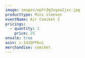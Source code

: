 ```yaml
---
image: images/epfr3q3vgaa2jxc.jpg
producttype: Mini sleeves
eventName: Air Comiket 2
pricings:
  - quantity: 1
    price: 25
onsale: true
asin: s-I42QFPkui
merchandise: comiket
---
```

